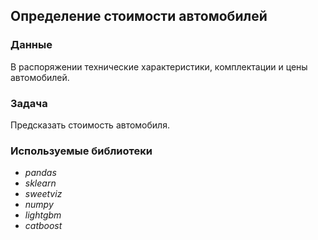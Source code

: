## Определение стоимости автомобилей

### Данные
В распоряжении технические характеристики, комплектации и цены автомобилей. 

### Задача
Предсказать стоимость автомобиля.

### Используемые библиотеки
- *pandas*
- *sklearn*
- *sweetviz*
- *numpy*
- *lightgbm*
- *catboost*
